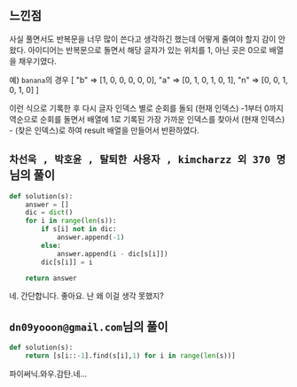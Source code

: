 ## 느낀점
사실 풀면서도 반복문을 너무 많이 쓴다고 생각하긴 했는데 어떻게 줄여야 할지 감이 안왔다.
아이디어는 반복문으로 돌면서 해당 글자가 있는 위치를 1, 아닌 곳은 0으로 배열을 채우기였다.

예) `banana`의 경우
[
    "b" => [1, 0, 0, 0, 0, 0],
    "a" => [0, 1, 0, 1, 0, 1],
    "n" => [0, 0, 1, 0, 1, 0]
]

이런 식으로 기록한 후 다시 글자 인덱스 별로 순회를 돌되
(현재 인덱스) -1부터 0까지 역순으로 순회를 돌면서 배열에 1로 기록된 가장 가까운 인덱스를 찾아서
(현재 인덱스) - (찾은 인덱스)로 하여 result 배열을 만들어서 반환하였다.

## `차선욱 , 박호윤 , 탈퇴한 사용자 , kimcharzz 외 370 명`님의 풀이
```python
def solution(s):
    answer = []
    dic = dict()
    for i in range(len(s)):
        if s[i] not in dic:
            answer.append(-1)
        else:
            answer.append(i - dic[s[i]])
        dic[s[i]] = i

    return answer
```
네. 간단합니다. 좋아요. 난 왜 이걸 생각 못했지?

## `dn09yooon@gmail.com`님의 풀이
```python
def solution(s):
    return [s[i::-1].find(s[i],1) for i in range(len(s))]
```
파이써닉.와우.감탄.네...
